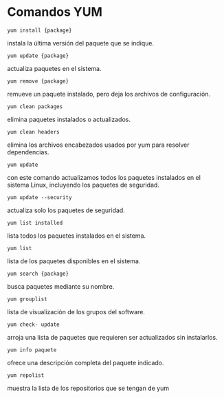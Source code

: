 # Comandos YUM

    yum install {package}

instala la última versión del paquete que se indique.

    yum update {package}

actualiza paquetes en el sistema.

    yum remove {package}

remueve un paquete instalado, pero deja los archivos de configuración.

    yum clean packages

elimina paquetes instalados o actualizados.

    yum clean headers

elimina los archivos encabezados usados por yum para resolver dependencias.

    yum update

con este comando actualizamos todos los paquetes instalados en el sistema Linux, incluyendo los paquetes de seguridad.

    yum update --security

actualiza solo los paquetes de seguridad.

    yum list installed

lista todos los paquetes instalados en el sistema.

    yum list

lista de los paquetes disponibles en el sistema.

    yum search {package}

busca paquetes mediante su nombre.

    yum grouplist

lista de visualización de los grupos del software.

    yum check- update

arroja una lista de paquetes que requieren ser actualizados sin instalarlos.

    yum info paquete

ofrece una descripción completa del paquete indicado.

    yum repolist

muestra la lista de los repositorios que se tengan de yum

